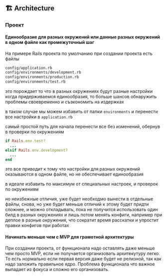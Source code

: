 ## 🏗️ Architecture

### Проект

#### Единообразие для разных окружений или данные разных окружений в одном файле как промежуточный шаг

На примере Rails проекта по умолчанию при создании проекта есть файлы

```sh
config/application.rb
config/environments/development.rb
config/environments/production.rb
config/environments/test.rb
```

это порождает то что в разных окружениях будут разные настройки
когда придерживаемся единообразия, то больше шансов обнаружить проблемы своевременно и съэкономить на издержках

в таком случае мы можем избавить от папки `environments` и перенести все настройки в `application.rb`

самый простой путь для начала перенести все без изменений, обернув в проверки по окружениям

```ruby
if Rails.env.test?
  ...
elsif Rails.env.development?
  ...
end
```

это все приводит к тому что настройки для разных окружений оказываются в одном файле, но не обеспечивает единообразия

в идеале избавить по максимум от специальных настроек, и проверок по окружениям

но неизбежные отличия, уже будет необходмо вынести в отдельные файлы, снова, но уже будет меньше отличий
к этому будет придти сложнее, и можно откладывать, пока не получится использовать один билд в разных окружениях и лишь потом менять конфиги, например при деплое в разные окружения, что сократит время расскатки и упростит правки конфигов при работах

#### Начинать меньше чем с MVP для грамотной архитектуры

При создании проекта, от функционала надо оставлять даже меньше чем просто MVP, если не получается организовать архитекутуру легко.
То есть нормально если первая версия даже будет не релизной, так как надо заложить правильное ядро.
Проблема функционала что важное выпадает из фокуса и сложно его организовать.